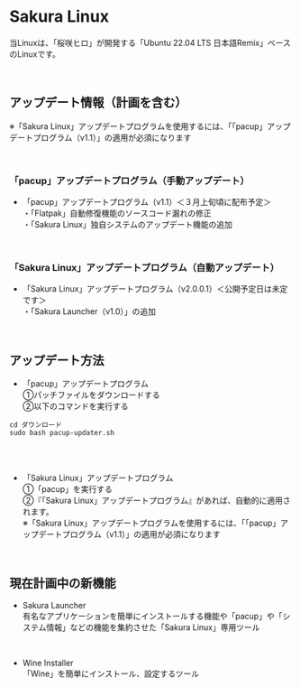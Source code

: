 # Sakura Linux<br>
当Linuxは、「桜咲ヒロ」が開発する「Ubuntu 22.04 LTS 日本語Remix」ベースのLinuxです。<br>

<br>

## アップデート情報（計画を含む）<br>
※「Sakura Linux」アップデートプログラムを使用するには、「「pacup」アップデートプログラム（v1.1）」の適用が必須になります<br>

<br>

### 「pacup」アップデートプログラム（手動アップデート）<br>
- 「pacup」アップデートプログラム（v1.1）＜３月上旬頃に配布予定＞<br>
・「Flatpak」自動修復機能のソースコード漏れの修正<br>
・「Sakura Linux」独自システムのアップデート機能の追加<br>

<br>

### 「Sakura Linux」アップデートプログラム（自動アップデート）<br>
- 「Sakura Linux」アップデートプログラム（v2.0.0.1）＜公開予定日は未定です＞<br>
・「Sakura Launcher（v1.0）」の追加<br>

<br>

## アップデート方法<br>
- 「pacup」アップデートプログラム<br>
①パッチファイルをダウンロードする<br>
②以下のコマンドを実行する
```
cd ダウンロード
sudo bash pacup-updater.sh
```

<br>
<br>

- 「Sakura Linux」アップデートプログラム<br>
①「pacup」を実行する<br>
②『「Sakura Linux」アップデートプログラム』があれば、自動的に適用されます。<br>
※「Sakura Linux」アップデートプログラムを使用するには、「「pacup」アップデートプログラム（v1.1）」の適用が必須になります<br>

<br>

## 現在計画中の新機能<br>
- Sakura Launcher<br>
有名なアプリケーションを簡単にインストールする機能や「pacup」や「システム情報」などの機能を集約させた「Sakura Linux」専用ツール<br>

<br>

- Wine Installer<br>
「Wine」を簡単にインストール、設定するツール<br>
